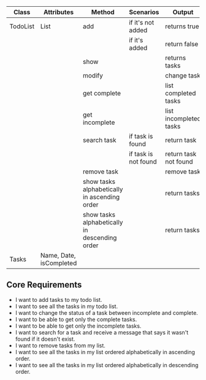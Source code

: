 | Class    | Attributes              | Method                                        | Scenarios            | Output                 |
|----------|-------------------------|-----------------------------------------------|----------------------|------------------------|
| TodoList | List<Task>              | add                                           | if it's not added    | returns true           |
|          |                         |                                               | if it's added        | return false           |
|          |                         | show                                          |                      | returns tasks          |
|          |                         | modify                                        |                      | change task            |
|          |                         | get complete                                  |                      | list completed tasks   |
|          |                         | get incomplete                                |                      | list incompleted tasks |
|          |                         | search task                                   | if task is found     | return task            |
|          |                         |                                               | if task is not found | return task not found  |
|          |                         | remove task                                   |                      | remove task            |
|          |                         | show tasks alphabetically in ascending order  |                      | return tasks           |
|          |                         | show tasks alphabetically in descending order |                      | return tasks           |
| Tasks    | Name, Date, isCompleted |                                               |                      |                        |

## Core Requirements

- I want to add tasks to my todo list.
- I want to see all the tasks in my todo list.
- I want to change the status of a task between incomplete and complete.
- I want to be able to get only the complete tasks.
- I want to be able to get only the incomplete tasks.
- I want to search for a task and receive a message that says it wasn't found if it doesn't exist.
- I want to remove tasks from my list.
- I want to see all the tasks in my list ordered alphabetically in ascending order.
- I want to see all the tasks in my list ordered alphabetically in descending order.